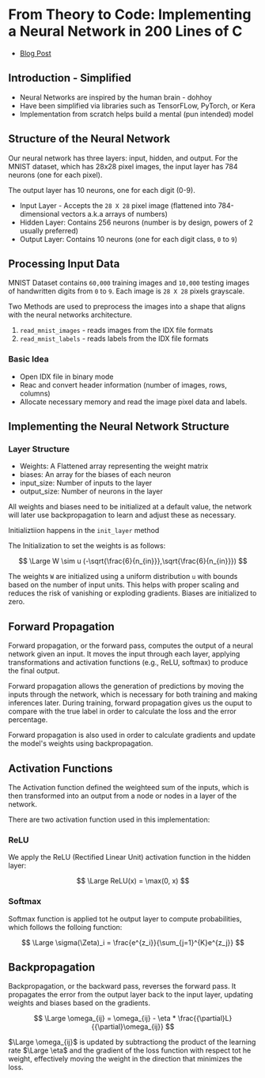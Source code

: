 # From Theory to Code: Implementing a Neural Network in 200 Lines of C

- [Blog Post](https://konrad.gg/blog/posts/001.html)

## Introduction - Simplified

- Neural Networks are inspired by the human brain - dohhoy
- Have been simplified via libraries such as TensorFLow, PyTorch, or Kera
- Implementation from scratch helps build a mental (pun intended) model

## Structure of the Neural Network

Our neural network has three layers: input, hidden, and output. For the MNIST dataset, which has 28x28 pixel images, the input layer has 784 neurons (one for each pixel).

The output layer has 10 neurons, one for each digit (0-9).

- Input Layer - Accepts the `28 X 28` pixel image (flattened into 784-dimensional vectors a.k.a arrays of numbers)
- Hidden Layer: Contains 256 neurons (number is by design, powers of 2 usually preferred)
- Output Layer: Contains 10 neurons (one for each digit class, `0` to `9`)


## Processing Input Data

MNIST Dataset contains `60,000` training images and `10,000` testing images of handwritten digits from `0` to `9`. Each image is `28 X 28` pixels grayscale.

Two Methods are used to preprocess the images into a shape that aligns with the neural networks architecture.

1. `read_mnist_images` - reads images from the IDX file formats
2. `read_mnist_labels` - reads labels from the IDX file formats

### Basic Idea

- Open IDX file in binary mode
- Reac and convert header information (number of images, rows, columns)
- Allocate necessary memory and read the image pixel data and labels.

## Implementing the Neural Network Structure

### Layer Structure

- Weights: A Flattened array representing the weight matrix
- biases: An array for the biases of each neuron
- input_size: Number of inputs to the layer
- output_size: Number of neurons in the layer

All weights and biases need to be initialized at a default value, the network will later use backpropagation to learn and adjust these as necessary.

Initializtiion happens in the `init_layer` method

The Initialization to set the weights is as follows:

$$
\Large
W \sim u (-\sqrt{\frac{6}{n_{in}}},\sqrt{\frac{6}{n_{in}}})
$$

The weights `W` are initialized using a uniform distribution `u` with bounds based on the number of input units. This helps with proper scaling and reduces the risk of vanishing or exploding gradients. Biases are initialized to zero.

## Forward Propagation

Forward propagation, or the forward pass, computes the output of a neural network given an input. It moves the input through each layer, applying transformations and activation functions (e.g., ReLU, softmax) to produce the final output.

Forward propagation allows the generation of predictions by moving the inputs through the network, which is necessary for both training and making inferences later. During training, forward propagation gives us the ouput to compare with the true label in order to calculate the loss and the error percentage.

Forward propagation is also used in order to calculate gradients and update the model's weights using backpropagation.

## Activation Functions

The Activation function defined the weighteed sum of the inputs, which is then transformed into an output from a node or nodes in a layer of the network.

There are two activation function used in this implementation:

### ReLU

We apply the ReLU (Rectified Linear Unit) activation function in the hidden layer:

$$
\Large
ReLU(x) = \max(0, x)
$$

### Softmax

Softmax function is applied tot he output layer to compute probabilities, which follows the folloing function:

$$
\Large
\sigma(\Zeta)_i = \frac{e^{z_i}}{\sum_{j=1}^{K}e^{z_j}}
$$

## Backpropagation

Backpropagation, or the backward pass, reverses the forward pass. It propagates the error from the output layer back to the input layer, updating weights and biases based on the gradients.

$$
\Large
\omega_{ij} = \omega_{ij} - \eta * \frac{{\partial}L}{{\partial}\omega_{ij}}
$$

$\Large \omega_{ij}$ is updated by subtractiong the product of the learning rate $\Large \eta$ and the gradient of the loss function with respect tot he weight, effectively moving the weight in the direction that minimizes the loss.
